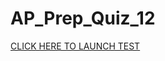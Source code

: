 # AP_Prep_Quiz_12

<a href="https://ap.jointheleague.org/AP_Prep_Quiz_12">CLICK HERE TO LAUNCH TEST</a>
